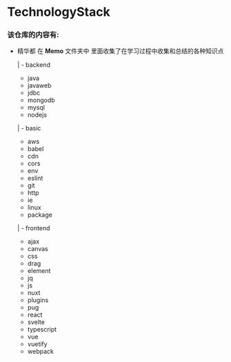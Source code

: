 # TechnologyStack

### 该仓库的内容有:
- 精华都 在 **Memo** 文件夹中 里面收集了在学习过程中收集和总结的各种知识点

  | - backend
    - java
    - javaweb
    - jdbc
    - mongodb
    - mysql
    - nodejs

  | - basic
    - aws
    - babel
    - cdn
    - cors
    - env
    - eslint
    - git
    - http
    - ie
    - linux
    - package    

  | - frontend
    - ajax
    - canvas
    - css
    - drag
    - element
    - jq
    - js
    - nuxt
    - plugins
    - pug
    - react
    - svelte
    - typescript
    - vue
    - vuetify
    - webpack
